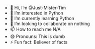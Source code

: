 - 👋 Hi, I’m @Just-Mister-Tim
- 👀 I’m interested in Python
- 🌱 I’m currently learning Python
- 💞️ I’m looking to collaborate on nothing
- 📫 How to reach me N/A
- 😄 Pronouns: This is dumb
- ⚡ Fun fact: Believer of facts

<!---
Just-Mister-Tim/Just-Mister-Tim is a ✨ special ✨ repository because its `README.md` (this file) appears on your GitHub profile.
You can click the Preview link to take a look at your changes.
--->
